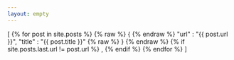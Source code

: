 ```yaml
---
layout: empty
---
```

[
    {% for post in site.posts %}
        {% raw  %} { {% endraw  %}
            "url" : "{{ post.url }}",
            "title" : "{{ post.title }}"
        {% raw  %} } {% endraw  %}
        {% if site.posts.last.url != post.url %}
        ,
        {% endif %}
    {% endfor %}
]
